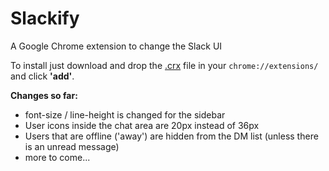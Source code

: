 Slackify
========

A Google Chrome extension to change the Slack UI


To install just download and drop the [.crx](https://github.com/mathijsblokland/slackify-ui-fixes/raw/master/extension/Slackify.crx) file in your `chrome://extensions/` and click **'add'**.

**Changes so far:**
- font-size / line-height is changed for the sidebar
- User icons inside the chat area are 20px instead of 36px
- Users that are offline ('away') are hidden from the DM list (unless there is an unread message)
- more to come...
